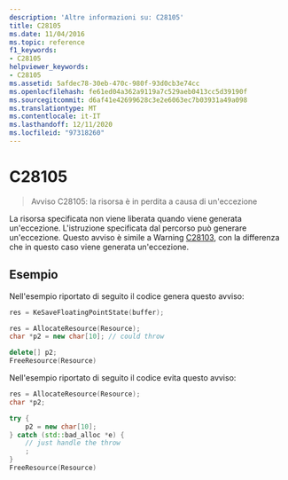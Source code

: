 ```yaml
---
description: 'Altre informazioni su: C28105'
title: C28105
ms.date: 11/04/2016
ms.topic: reference
f1_keywords:
- C28105
helpviewer_keywords:
- C28105
ms.assetid: 5afdec78-30eb-470c-980f-93d0cb3e74cc
ms.openlocfilehash: fe61ed04a362a9119a7c529aeb0413cc5d39190f
ms.sourcegitcommit: d6af41e42699628c3e2e6063ec7b03931a49a098
ms.translationtype: MT
ms.contentlocale: it-IT
ms.lasthandoff: 12/11/2020
ms.locfileid: "97318260"
---
```

# <a name="c28105"></a>C28105

> Avviso C28105: la risorsa è in perdita a causa di un'eccezione

La risorsa specificata non viene liberata quando viene generata un'eccezione. L'istruzione specificata dal percorso può generare un'eccezione. Questo avviso è simile a Warning [C28103](../code-quality/c28103.md), con la differenza che in questo caso viene generata un'eccezione.

## <a name="example"></a>Esempio

Nell'esempio riportato di seguito il codice genera questo avviso:

```cpp
res = KeSaveFloatingPointState(buffer);

res = AllocateResource(Resource);
char *p2 = new char[10]; // could throw

delete[] p2;
FreeResource(Resource)
```

Nell'esempio riportato di seguito il codice evita questo avviso:

```cpp
res = AllocateResource(Resource);
char *p2;

try {
    p2 = new char[10];
} catch (std::bad_alloc *e) {
    // just handle the throw
    ;
}
FreeResource(Resource)
```
